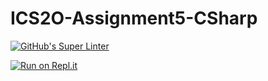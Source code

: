 # ICS2O-Assignment5-CSharp

[![GitHub's Super Linter](https://github.com/zaida-hammel/ICS2O-Assignment5-CSharp/workflows/GitHub's%20Super%20Linter/badge.svg)](https://github.com/zaida-hammel1/ICS2O-Assignment5-CSharp/actions)

[![Run on Repl.it](https://repl.it/badge/github/zaida-hammel/ICS2O-Assignment5-CSharp)](https://repl.it/github/zaida-hammel/ICS2O-Assignment5-CSharp)
